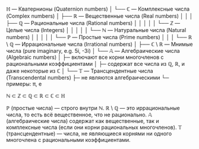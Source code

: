 ℍ  — Кватернионы (Quaternion numbers)
│
└── ℂ  — Комплексные числа (Complex numbers)
    │
    ├── ℝ  — Вещественные числа (Real numbers)
    │   │
    │   ├── ℚ  — Рациональные числа (Rational numbers)
    │   │   │
    │   │   └── ℤ  — Целые числа (Integers)
    │   │       │
    │   │       └── ℕ  — Натуральные числа (Natural numbers)
    │   │           │
    │   │           └── ℙ  — Простые числа (Prime numbers)
    │   │
    │   └── ℝ \ ℚ  — Иррациональные числа (Irrational numbers)
    │
    ├── ℂ \ ℝ — Мнимые числа (pure imaginary, e.g. 5i, -3i)
    │
    └── 𝔸  — Алгебраические числа (Algebraic numbers)
        │   ├─ включают все корни многочленов с рациональными коэффициентами
        │   ├─ содержат все числа из ℚ, ℝ, и даже некоторые из ℂ
        │
        └── 𝕋  — Трансцендентные числа (Transcendental numbers)
            ├─ не являются алгебраическими
            └─ примеры: π, e

ℕ ⊂ ℤ ⊂ ℚ ⊂ ℝ ⊂ ℂ ⊂ ℍ

ℙ (простые числа) — строго внутри ℕ.
ℝ \ ℚ — это иррациональные числа, то есть всё вещественное, что не рационально.
𝔸 (алгебраические числа) содержат как вещественные, так и комплексные числа (если они корни рациональных многочленов).
𝕋 (трансцендентные) — числа, не являющиеся корнями ни одного многочлена с рациональными коэффициентами.